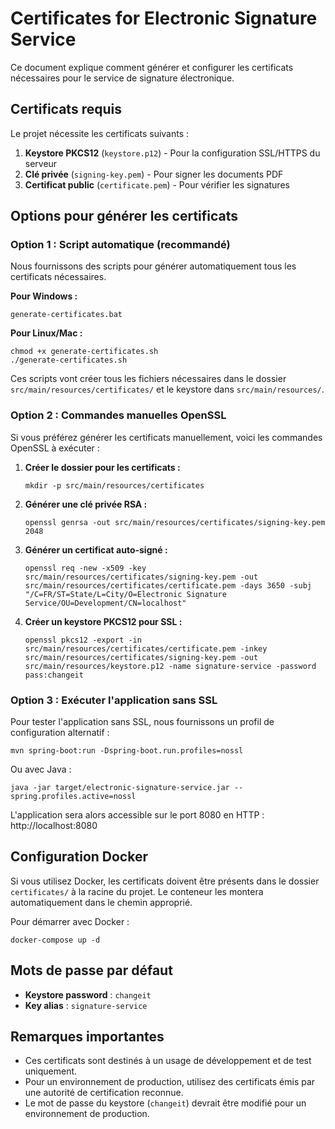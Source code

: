 # Certificates for Electronic Signature Service

Ce document explique comment générer et configurer les certificats nécessaires pour le service de signature électronique.

## Certificats requis

Le projet nécessite les certificats suivants :

1. **Keystore PKCS12** (`keystore.p12`) - Pour la configuration SSL/HTTPS du serveur
2. **Clé privée** (`signing-key.pem`) - Pour signer les documents PDF
3. **Certificat public** (`certificate.pem`) - Pour vérifier les signatures

## Options pour générer les certificats

### Option 1 : Script automatique (recommandé)

Nous fournissons des scripts pour générer automatiquement tous les certificats nécessaires.

**Pour Windows :**
```
generate-certificates.bat
```

**Pour Linux/Mac :**
```
chmod +x generate-certificates.sh
./generate-certificates.sh
```

Ces scripts vont créer tous les fichiers nécessaires dans le dossier `src/main/resources/certificates/` et le keystore dans `src/main/resources/`.

### Option 2 : Commandes manuelles OpenSSL

Si vous préférez générer les certificats manuellement, voici les commandes OpenSSL à exécuter :

1. **Créer le dossier pour les certificats :**
   ```
   mkdir -p src/main/resources/certificates
   ```

2. **Générer une clé privée RSA :**
   ```
   openssl genrsa -out src/main/resources/certificates/signing-key.pem 2048
   ```

3. **Générer un certificat auto-signé :**
   ```
   openssl req -new -x509 -key src/main/resources/certificates/signing-key.pem -out src/main/resources/certificates/certificate.pem -days 3650 -subj "/C=FR/ST=State/L=City/O=Electronic Signature Service/OU=Development/CN=localhost"
   ```

4. **Créer un keystore PKCS12 pour SSL :**
   ```
   openssl pkcs12 -export -in src/main/resources/certificates/certificate.pem -inkey src/main/resources/certificates/signing-key.pem -out src/main/resources/keystore.p12 -name signature-service -password pass:changeit
   ```

### Option 3 : Exécuter l'application sans SSL

Pour tester l'application sans SSL, nous fournissons un profil de configuration alternatif :

```
mvn spring-boot:run -Dspring-boot.run.profiles=nossl
```

Ou avec Java :

```
java -jar target/electronic-signature-service.jar --spring.profiles.active=nossl
```

L'application sera alors accessible sur le port 8080 en HTTP : http://localhost:8080

## Configuration Docker

Si vous utilisez Docker, les certificats doivent être présents dans le dossier `certificates/` à la racine du projet. Le conteneur les montera automatiquement dans le chemin approprié.

Pour démarrer avec Docker :

```
docker-compose up -d
```

## Mots de passe par défaut

- **Keystore password** : `changeit`
- **Key alias** : `signature-service`

## Remarques importantes

- Ces certificats sont destinés à un usage de développement et de test uniquement.
- Pour un environnement de production, utilisez des certificats émis par une autorité de certification reconnue.
- Le mot de passe du keystore (`changeit`) devrait être modifié pour un environnement de production.
